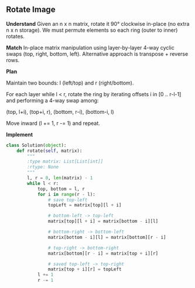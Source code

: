 ## Rotate Image
**Understand**
Given an n x n matrix, rotate it 90° clockwise in-place (no extra n x n storage). We must permute elements so each ring (outer to inner) rotates.

**Match**
In-place matrix manipulation using layer-by-layer 4-way cyclic swaps (top, right, bottom, left). Alternative approach is transpose + reverse rows.

**Plan**

Maintain two bounds: l (left/top) and r (right/bottom).

For each layer while l < r, rotate the ring by iterating offsets i in [0 .. r-l-1] and performing a 4-way swap among:

(top, l+i), (top+i, r), (bottom, r-i), (bottom-i, l)

Move inward (l += 1, r -= 1) and repeat.

**Implement**
```py
class Solution(object):
    def rotate(self, matrix):
        """
        :type matrix: List[List[int]]
        :rtype: None
        """
        l, r = 0, len(matrix) - 1
        while l < r:
            top, bottom = l, r
            for i in range(r - l):
                # save top-left
                topLeft = matrix[top][l + i]

                # bottom-left -> top-left
                matrix[top][l + i] = matrix[bottom - i][l]

                # bottom-right -> bottom-left
                matrix[bottom - i][l] = matrix[bottom][r - i]

                # top-right -> bottom-right
                matrix[bottom][r - i] = matrix[top + i][r]

                # saved top-left -> top-right
                matrix[top + i][r] = topLeft
            l += 1
            r -= 1
```